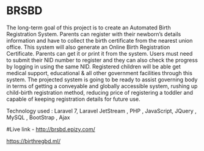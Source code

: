 # BRSBD

The long-term goal of this project is to create an Automated Birth Registration System. Parents can register with their newborn’s details information and have to collect the birth certificate from the nearest union office. This system will also generate an Online Birth Registration Certificate. Parents can get it or print it from the system. Users must need to submit their NID number to register and they can also check the progress by logging in using the same NID. Registered children will be able get medical support, educational & all other government facilities through this system. The projected system is going to be ready to assist governing body in terms of getting a conveyable and globally accessible system, rushing up child-birth registration method, reducing price of registering a toddler and capable of keeping registration details for future use.

Technology used : Laravel 7, Laravel JetStream , PHP , JavaScript, JQuery , MySQL , BootStrap , Ajax 
 
#Live link - 
http://brsbd.epizy.com/

https://birthregbd.ml/
